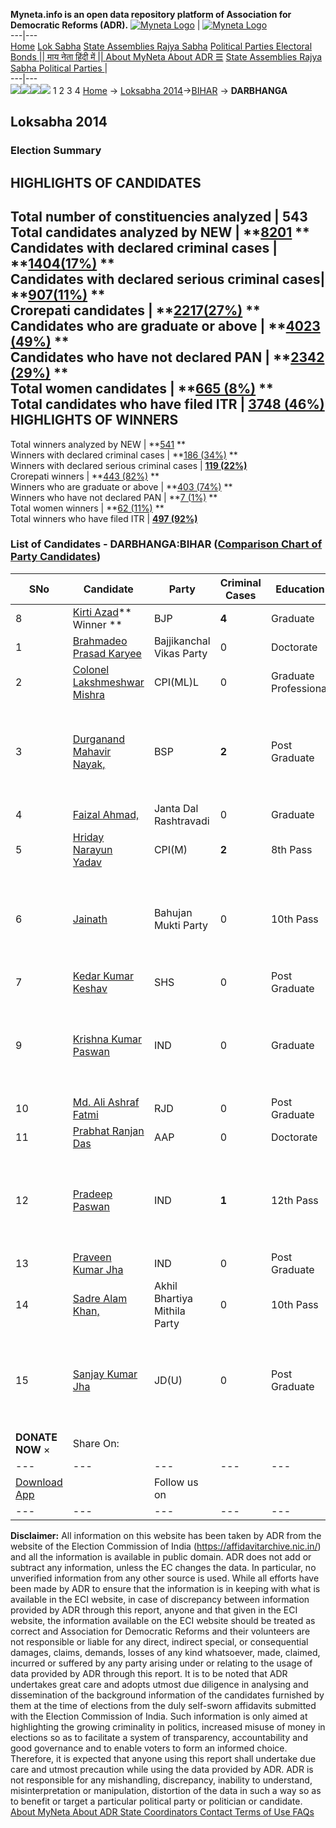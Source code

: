 **Myneta.info is an open data repository platform of Association for Democratic Reforms (ADR).**
[![Myneta Logo](https://www.myneta.info/lib/img/myneta-logo.png)](https://www.myneta.info/) | [![Myneta Logo](https://www.myneta.info/lib/img/adr-logo.png)](https://adrindia.org)  
---|---  
[Home](https://www.myneta.info/) [Lok Sabha](https://www.myneta.info/#ls "Lok Sabha") [ State Assemblies ](https://www.myneta.info/#sa "State Assemblies") [Rajya Sabha](https://www.myneta.info/#rs "Rajya Sabha") [Political Parties ](https://www.myneta.info/party "Political Parties") [ Electoral Bonds ](https://www.myneta.info/electoral_bonds "Electoral Bonds") [ || माय नेता हिंदी में || ](https://translate.google.co.in/translate?prev=hp&hl=en&js=y&u=www.myneta.info&sl=en&tl=hi&history_state0=) [ About MyNeta ](https://adrindia.org/content/about-myneta) [ About ADR ](https://adrindia.org/about-adr/who-we-are) [☰](javascript:void\(0\))
[ State Assemblies ](https://www.myneta.info/#sa "State Assemblies") [ Rajya Sabha ](https://www.myneta.info/#rs "Rajya Sabha") [ Political Parties ](https://www.myneta.info/party "Political Parties")
|   
---|---  
![](https://www.myneta.info/lib/img/banner/banner-1.png)![](https://www.myneta.info/lib/img/banner/banner-2.png)![](https://www.myneta.info/lib/img/banner/banner-3.png)![](https://www.myneta.info/lib/img/banner/banner-4.png)
1  2  3  4 
[Home](https://www.myneta.info/) → [Loksabha 2014](https://www.myneta.info/ls2014/)→[BIHAR](https://www.myneta.info/ls2014/index.php?action=show_constituencies&state_id=4) → **DARBHANGA**
### 
## Loksabha 2014
###  Election Summary 
HIGHLIGHTS OF CANDIDATES  
---  
Total number of constituencies analyzed |  543   
Total candidates analyzed by NEW | **[8201](https://www.myneta.info/ls2014/index.php?action=summary&subAction=candidates_analyzed&sort=candidate#summary) **  
Candidates with declared criminal cases | **[1404(17%)](https://www.myneta.info/ls2014/index.php?action=summary&subAction=crime&sort=candidate#summary) **  
Candidates with declared serious criminal cases| **[907(11%)](https://www.myneta.info/ls2014/index.php?action=summary&subAction=serious_crime&sort=candidate#summary) **  
Crorepati candidates | **[2217(27%)](https://www.myneta.info/ls2014/index.php?action=summary&subAction=crorepati&sort=candidate#summary) **  
Candidates who are graduate or above | **[4023 (49%)](https://www.myneta.info/ls2014/index.php?action=summary&subAction=education&sort=candidate#summary) **  
Candidates who have not declared PAN | **[2342 (29%)](https://www.myneta.info/ls2014/index.php?action=summary&subAction=without_pan&sort=candidate#summary) **  
Total women candidates | **[665 (8%)](https://www.myneta.info/ls2014/index.php?action=summary&subAction=women_candidate&sort=candidate#summary) **  
Total candidates who have filed ITR | [**3748 (46%)**](https://www.myneta.info/ls2014/index.php?action=summary&subAction=filed_itr&sort=candidate#summary)  
HIGHLIGHTS OF WINNERS  
---  
Total winners analyzed by NEW | **[541](https://www.myneta.info/ls2014/index.php?action=summary&subAction=winner_analyzed&sort=candidate#summary) **  
Winners with declared criminal cases | **[186 (34%)](https://www.myneta.info/ls2014/index.php?action=summary&subAction=winner_crime&sort=candidate#summary) **  
Winners with declared serious criminal cases | **[119 (22%)](https://www.myneta.info/ls2014/index.php?action=summary&subAction=winner_serious_crime&sort=candidate#summary)**  
Crorepati winners | **[443 (82%)](https://www.myneta.info/ls2014/index.php?action=summary&subAction=winner_crorepati&sort=candidate#summary) **  
Winners who are graduate or above | **[403 (74%)](https://www.myneta.info/ls2014/index.php?action=summary&subAction=winner_education&sort=candidate#summary) **  
Winners who have not declared PAN | **[7 (1%)](https://www.myneta.info/ls2014/index.php?action=summary&subAction=winner_without_pan&sort=candidate#summary) **  
Total women winners | **[62 (11%)](https://www.myneta.info/ls2014/index.php?action=summary&subAction=winner_women&sort=candidate#summary) **  
Total winners who have filed ITR | [**497 (92%)**](https://www.myneta.info/ls2014/index.php?action=summary&subAction=winner_filed_itr&sort=candidate#summary)  
### List of Candidates - DARBHANGA:BIHAR ([Comparison Chart of Party Candidates](https://www.myneta.info/ls2014/comparisonchart.php?constituency_id=180))
SNo | Candidate| Party| Criminal Cases| Education| Age| Total Assets| Liabilities  
---|---|---|---|---|---|---|---  
8  | [Kirti Azad](https://www.myneta.info/ls2014/candidate.php?candidate_id=6166)** Winner ** | BJP | **4** | Graduate| 55 | Rs 2,85,31,267 ~ 2 Crore+ | Rs 4,31,860 ~ 4 Lacs+  
1  | [Brahmadeo Prasad Karyee](https://www.myneta.info/ls2014/candidate.php?candidate_id=6165) | Bajjikanchal Vikas Party | 0 | Doctorate| 61 | Rs 43,28,327 ~ 43 Lacs+ | Rs 9,19,512 ~ 9 Lacs+  
2  | [Colonel Lakshmeshwar Mishra](https://www.myneta.info/ls2014/candidate.php?candidate_id=6171) | CPI(ML)L | 0 | Graduate Professional| 55 | Rs 1,54,06,445 ~ 1 Crore+ | Rs 20,79,445 ~ 20 Lacs+  
3  | [Durganand Mahavir Nayak,](https://www.myneta.info/ls2014/candidate.php?candidate_id=6174) | BSP | **2** | Post Graduate| 42 | ![](https://myneta.info/image_v2.php?myneta_folder=ls2014&candidate_id=6174&col=ta) | ![](https://myneta.info/image_v2.php?myneta_folder=ls2014&candidate_id=6174&col=lia)  
4  | [Faizal Ahmad,](https://www.myneta.info/ls2014/candidate.php?candidate_id=6172) | Janta Dal Rashtravadi | 0 | Graduate| 28 | Rs 60,000 ~ 60 Thou+ | Rs 0 ~   
5  | [Hriday Narayun Yadav](https://www.myneta.info/ls2014/candidate.php?candidate_id=6760) | CPI(M) | **2** | 8th Pass| 72 | Rs 73,63,000 ~ 73 Lacs+ | Rs 51,576 ~ 51 Thou+  
6  | [Jainath](https://www.myneta.info/ls2014/candidate.php?candidate_id=6759) | Bahujan Mukti Party | 0 | 10th Pass| 33 | ![](https://myneta.info/image_v2.php?myneta_folder=ls2014&candidate_id=6759&col=ta) | ![](https://myneta.info/image_v2.php?myneta_folder=ls2014&candidate_id=6759&col=lia)  
7  | [Kedar Kumar Keshav](https://www.myneta.info/ls2014/candidate.php?candidate_id=6169) | SHS | 0 | Post Graduate| 46 | Rs 83,66,241 ~ 83 Lacs+ | Rs 0 ~   
9  | [Krishna Kumar Paswan](https://www.myneta.info/ls2014/candidate.php?candidate_id=6168) | IND | 0 | Graduate| 29 | ![](https://myneta.info/image_v2.php?myneta_folder=ls2014&candidate_id=6168&col=ta) | ![](https://myneta.info/image_v2.php?myneta_folder=ls2014&candidate_id=6168&col=lia)  
10  | [Md. Ali Ashraf Fatmi](https://www.myneta.info/ls2014/candidate.php?candidate_id=6164) | RJD | 0 | Post Graduate| 60 | Rs 1,60,36,505 ~ 1 Crore+ | Rs 0 ~   
11  | [Prabhat Ranjan Das](https://www.myneta.info/ls2014/candidate.php?candidate_id=6170) | AAP | 0 | Doctorate| 56 | Rs 36,46,42,463 ~ 36 Crore+ | Rs 0 ~   
12  | [Pradeep Paswan](https://www.myneta.info/ls2014/candidate.php?candidate_id=6758) | IND | **1** | 12th Pass| 38 | ![](https://myneta.info/image_v2.php?myneta_folder=ls2014&candidate_id=6758&col=ta) | ![](https://myneta.info/image_v2.php?myneta_folder=ls2014&candidate_id=6758&col=lia)  
13  | [Praveen Kumar Jha](https://www.myneta.info/ls2014/candidate.php?candidate_id=6757) | IND | 0 | Post Graduate| 41 | Rs 1,15,58,930 ~ 1 Crore+ | Rs 0 ~   
14  | [Sadre Alam Khan,](https://www.myneta.info/ls2014/candidate.php?candidate_id=6173) | Akhil Bhartiya Mithila Party | 0 | 10th Pass| 65 | Rs 17,26,698 ~ 17 Lacs+ | Rs 0 ~   
15  | [Sanjay Kumar Jha](https://www.myneta.info/ls2014/candidate.php?candidate_id=6167) | JD(U) | 0 | Post Graduate| 46 | ![](https://myneta.info/image_v2.php?myneta_folder=ls2014&candidate_id=6167&col=ta) | ![](https://myneta.info/image_v2.php?myneta_folder=ls2014&candidate_id=6167&col=lia)  
|  **DONATE NOW** × |  Share On:  | [](https://api.whatsapp.com/send?text=https%3A%2F%2Fmyneta.info%2Fpunjab2022%2Findex.php%3Faction%3Dshow_constituencies%26state_id%3D19) | [](https://www.facebook.com/sharer/sharer.php?u=https%3A%2F%2Fmyneta.info%2Fpunjab2022%2Findex.php%3Faction%3Dshow_constituencies%26state_id%3D19) | [](https://twitter.com/share?url=https%3A%2F%2Fmyneta.info%2Fpunjab2022%2Findex.php%3Faction%3Dshow_constituencies%26state_id%3D19)  
---|---|---|---|---  
| [ Download App ](https://play.google.com/store/apps/details?id=com.webrosoft.myneta1&pcampaignid=pcampaignidMKT-Other-global-all-co-prtnr-py-PartBadge-Mar2515-1) | [](https://play.google.com/store/apps/details?id=com.webrosoft.myneta1&pcampaignid=pcampaignidMKT-Other-global-all-co-prtnr-py-PartBadge-Mar2515-1) |  Follow us on  | [](https://www.facebook.com/adrindia.org/) | [](https://twitter.com/adrspeaks) | [](https://groups.google.com/g/national-election-watch?hl=en&pli=1) | [](https://www.instagram.com/adrspeaks/) | [](https://www.youtube.com/user/adrspeaks) | [](https://sharechat.com/profile/adrspeaks)  
---|---|---|---|---|---|---|---|---  
**Disclaimer:** All information on this website has been taken by ADR from the website of the Election Commission of India (https://affidavitarchive.nic.in/) and all the information is available in public domain. ADR does not add or subtract any information, unless the EC changes the data. In particular, no unverified information from any other source is used. While all efforts have been made by ADR to ensure that the information is in keeping with what is available in the ECI website, in case of discrepancy between information provided by ADR through this report, anyone and that given in the ECI website, the information available on the ECI website should be treated as correct and Association for Democratic Reforms and their volunteers are not responsible or liable for any direct, indirect special, or consequential damages, claims, demands, losses of any kind whatsoever, made, claimed, incurred or suffered by any party arising under or relating to the usage of data provided by ADR through this report. It is to be noted that ADR undertakes great care and adopts utmost due diligence in analysing and dissemination of the background information of the candidates furnished by them at the time of elections from the duly self-sworn affidavits submitted with the Election Commission of India. Such information is only aimed at highlighting the growing criminality in politics, increased misuse of money in elections so as to facilitate a system of transparency, accountability and good governance and to enable voters to form an informed choice. Therefore, it is expected that anyone using this report shall undertake due care and utmost precaution while using the data provided by ADR. ADR is not responsible for any mishandling, discrepancy, inability to understand, misinterpretation or manipulation, distortion of the data in such a way so as to benefit or target a particular political party or politician or candidate. 
[ About MyNeta ](https://adrindia.org/content/about-myneta) [ About ADR ](https://adrindia.org/about-adr/who-we-are) [ State Coordinators ](https://adrindia.org/about-adr/state-coordinators) [ Contact ](https://adrindia.org/contact-us) [ Terms of Use ](https://adrindia.org/content/adr-terms-use) [ FAQs ](https://adrindia.org/content/faqs)
